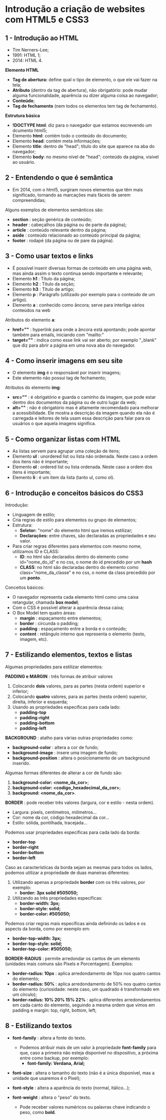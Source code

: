# Introdução a criação de websites com HTML5 e CSS3

## 1 - Introdução ao HTML
- Tim Nerners-Lee;
- 1991: HTML 1;
- 2014: HTML 4.

**Elemento HTML**
- **Tag de abertura:** define qual o tipo de elemento, o que ele vai fazer na tela;
- **Atributo** (dentro da tag de abertura), não obrigatório: pode mudar alguma funcionalidade, aparência ou dizer alguma coisa ao navegador;
- **Conteúdo**;
- **Tag de fechamento** (nem todos os elementos tem tag de fechamento).

**Estrutura básica**
- **!DOCTYPE html**: diz para o navegador que estamos escrevendo um dcumento html5;
- Elemento **html**: contém todo o conteúdo do documento;
- Elemento **head**: contém meta informações;
- Elemento **title**: dentro de "head"; título do site que aparece na aba do navegador;
- Elemento **body**: no mesmo nível de "head"; conteúdo da página, visível ao usuário.

## 2 - Entendendo o que é semântica
- Em 2014, com o html5, surgiram novos elementos que têm mais significado, tornando as marcações mais fáceis de serem compreendidas;

Alguns exemplos de elementos semânticos são:
- **section** : seção genérica de conteúdo;
- **header** : cabeçalhos (da página ou de parte da página);
- **article** : conteúdo relevante dentro da página;
- **aside** : conteúdo relacionado ao conteúdo principal da página;
- **footer** : rodapé (da página ou de pare da página).

## 3 - Como usar textos e links
- É possível inserir diversas formas de conteúdo em uma página web, mas ainda assim o texto continua sendo importante e relevante;
- Elemento **h1** : Título da página;
- Elemento **h2** : Título da seção;
- Elemento **h3** : Título de artigo;
- Elemento **p** : Parágrafo (utilizado por exemplo para o conteúdo de um artigo).
- Elemento **a** : conhecido como âncora; serve para interliga vários conteúdos na web

Atributos do elemento **a**:
- **href=""** : hyperlink para onde a âncora está apontando; pode apontar também para emails, iniciando com "mailto:"
- **target=""** : indica como esse link vai ser aberto; por exemplo "_blank" que diz para abrir a página em uma nova aba do navegador.

## 4 - Como inserir imagens em seu site

- O elemento **img** é o responsável por inserir imagens;
- Este elemento não possui tag de fechamento;

Atributos do elemento **img**:
- **src=""** : é obrigatório e guarda o caminho da imagem, que pode estar dentro dos documentos da página ou de outro lugar da web;
- **alt=""** : não é obrigatório mas é altamente recomendado para melhorar a acessibilidade. Ele mostra a descrição da imagem quando ela não é carregada e leitores de tela usam essa descrição para falar para os usuários o que aquela imagens significa.

## 5 - Como organizar listas com HTML
- As listas servem para agrupar uma coleção de itens;
- Elemento **ul** : unordered list ou lista não ordenada. Neste caso a ordem dos itens não é importante;
- Elemento **ol** : ordered list ou lista ordenada. Neste caso a ordem dos itens é importante;
- Elemento **li** : é um item da lista (tanto ul, como ol).

## 6 - Introdução e conceitos básicos do CSS3
Introdução:
- Linguagem de estilo;
- Cria regras de estilo para elementos ou grupo de elementos;
- Estrutura:
    - **Seletor:** "nome" do elemento html que iremos estilizar;
    - **Declarações:** entre chaves, são declaradas as propriedades e seu valor.
- Para criar regras diferentes para elementos com mesmo nome, utilizamos ID e CLASS:
    - **ID**: no html são declarados dentro do elemento como id="nome_do_id" e no css, o nome do id precedido por um **hash**
    - **CLASS**: no html são declaradas dentro do elemento como class="nome_da_classe" e no css, o nome da class precedido por um **ponto**.

Conceitos básicos:
- O navegador representa cada elemento html como uma caixa retangular, chamada **box model**;
- Com o CSS é possível alterar a aparência dessa caixa;
- O Box Model tem quatro áreas:
    - **margin** : espaçamento entre elementos;
    - **border** : circunda o padding;
    - **padding** : espaçamento entre a borda e o conteúdo;
    - **content** : retângulo interno que representa o elemento (texto, imagem, etc).

## 7 - Estilizando elementos, textos e listas
Algumas propriedades para estilizar elementos:

**PADDING e MARGIN** : três formas de atribuir valores
1. Colocando **dois** valores, para as partes (nesta ordem) superior e inferior;
2. Colocando **quatro** valores, para as partes (nesta ordem) superior, direita, inferior e esquerda;
3. Usando as propriedades específicas para cada lado: 
    - **padding-top**
    - **padding-right**
    - **padding-bottom**
    - **padding-left**

**BACKGROUND** : atalho para várias outras propriedades como:
- **background-color** : altera a cor de fundo;
- **background-image** : insere uma imagem de fundo;
- **background-position** : altera o posicionamento de um background inserido.

Algumas formas diferentes de alterar a cor de fundo são:
1. **background-color: <nome_da_cor>**;
2. **background-color: <codigo_hexadecimal_da_cor>**;
3. **background: <nome_da_cor>**.

**BORDER** : pode receber três valores (largura, cor e estilo - nesta ordem).
- Largura: pixels, centímetros, milímetros...
- Cor: nome da cor, código hexadecimal da cor...
- Estilo: sólida, pontilhada, tracejada...

Podemos usar propriedades específicas para cada lado da borda:
- **border-top**
- **border-right**
- **border-bottom**
- **border-left**

Caso as características da borda sejam as mesmas para todos os lados, podemos utilizar a propriedade de duas maneiras diferentes:
1. Utilizando apenas a propriedade **border** com os três valores, por exemplo:
    - **border: 3px solid #505050;**
2. Utilizando as três propriedades específicas:
    - **border-width: 3px;**
    - **border-style: solid;**
    - **border-color: #505050;**

Podemos criar regras mais específicas ainda definindo os lados e os aspects da borda, como por exemplo em:
- **border-top-width: 3px;**
- **border-top-style: solid;**
- **border-top-color: #505050;**

**BORDER-RADIUS** : permite arredondar os cantos de um elemento (unidades mais comuns são Pixels e Porcentagem). Exemplos:
- **border-radius: 10px** : aplica arredondamento de 10px nos quatro cantos do elemento;
- **border-radius: 50%** : aplica arredondamento de 50% nos quatro cantos do elemento (curiosidade: neste caso, um quadrado é transformado em um círculo);
- **border-radius: 10% 20% 15% 22%** : aplica diferentes arredondamentos em cada canto do elemento, seguindo a mesma ordem que vimos em padding e margin: top, right, bottom, left;

## 8 - Estilizando textos

- **font-family** : altera a fonte do texto.
    - Podemos atribuir mais de um valor à propriedade **font-family** para que, caso a primeira não esteja disponível no dispositivo, a próxima entre como backup, por exemplo:
        - **font-family: Verdana, Arial;**

- **font-size** : altera o tamanho do texto (não é a única disponível, mas a unidade que usaremos é o Pixel);

- **font-style** : altera a aparência do texto (normal, itálico...);

- **font-weight** : altera o "peso" do texto.
    - Pode receber valores numéricos ou palavras chave indicando o peso, como **bold**.